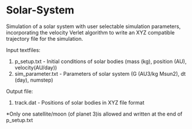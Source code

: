 # Solar-System
Simulation of a solar system with user selectable simulation parameters, incorporating the velocity Verlet algorithm to write an XYZ compatible trajectory file for the simulation.

Input textfiles:
1. p_setup.txt - Initial conditions of solar bodies
                (mass (kg), position (AU), velocity(AU/day))
2. sim_parameter.txt - Parameters of solar system 
                (G (AU3/kg Msun2), dt (day), numstep)
                
Output file:
1. track.dat - Positions of solar bodies in XYZ file format

*Only one satellite/moon (of planet 3)is allowed and written at the end of p_setup.txt
